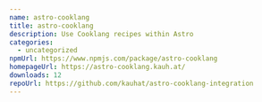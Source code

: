 ```yaml
---
name: astro-cooklang
title: astro-cooklang
description: Use Cooklang recipes within Astro
categories:
  - uncategorized
npmUrl: https://www.npmjs.com/package/astro-cooklang
homepageUrl: https://astro-cooklang.kauh.at/
downloads: 12
repoUrl: https://github.com/kauhat/astro-cooklang-integration
---
```

